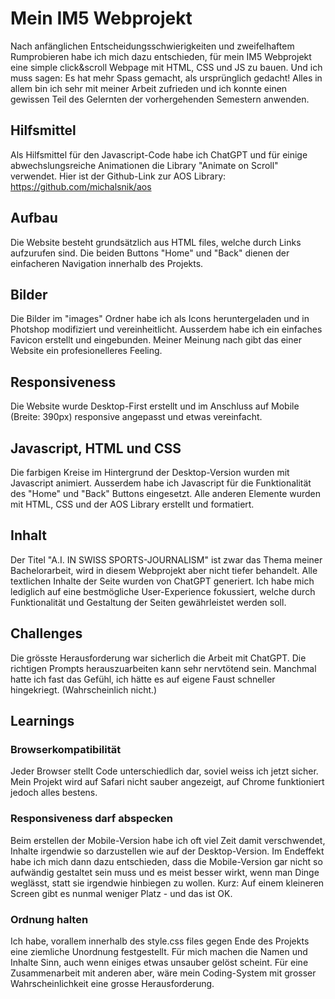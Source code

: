 # Mein IM5 Webprojekt
Nach anfänglichen Entscheidungsschwierigkeiten und zweifelhaftem Rumprobieren habe ich mich dazu entschieden, für mein IM5 Webprojekt eine simple click&scroll Webpage mit HTML, CSS und JS zu bauen. Und ich muss sagen: Es hat mehr Spass gemacht, als ursprünglich gedacht! Alles in allem bin ich sehr mit meiner Arbeit zufrieden und ich konnte einen gewissen Teil des Gelernten der vorhergehenden Semestern anwenden.

## Hilfsmittel

Als Hilfsmittel für den Javascript-Code habe ich ChatGPT und für einige abwechslungsreiche Animationen die Library "Animate on Scroll" verwendet. 
Hier ist der Github-Link zur AOS Library: https://github.com/michalsnik/aos

## Aufbau

Die Website besteht grundsätzlich aus HTML files, welche durch <a> Links aufzurufen sind.
Die beiden Buttons "Home" und "Back" dienen der einfacheren Navigation innerhalb des Projekts.

## Bilder

Die Bilder im "images" Ordner habe ich als Icons heruntergeladen und in Photshop modifiziert und vereinheitlicht.
Ausserdem habe ich ein einfaches Favicon erstellt und eingebunden. Meiner Meinung nach gibt das einer Website ein profesionelleres Feeling.

## Responsiveness 

Die Website wurde Desktop-First erstellt und im Anschluss auf Mobile (Breite: 390px) responsive angepasst und etwas vereinfacht.

## Javascript, HTML und CSS

Die farbigen Kreise im Hintergrund der Desktop-Version wurden mit Javascript animiert. Ausserdem habe ich Javascript für die Funktionalität des "Home" und "Back" Buttons eingesetzt. Alle anderen Elemente wurden mit HTML, CSS und der AOS Library erstellt und formatiert.

## Inhalt

Der Titel "A.I. IN SWISS SPORTS-JOURNALISM" ist zwar das Thema meiner Bachelorarbeit, wird in diesem Webprojekt aber nicht tiefer behandelt. Alle textlichen Inhalte der Seite wurden von ChatGPT generiert. Ich habe mich lediglich auf eine bestmögliche User-Experience fokussiert, welche durch Funktionalität und Gestaltung der Seiten gewährleistet werden soll.

## Challenges

Die grösste Herausforderung war sicherlich die Arbeit mit ChatGPT. Die richtigen Prompts herauszuarbeiten kann sehr nervtötend sein. Manchmal hatte ich fast das Gefühl, ich hätte es auf eigene Faust schneller hingekriegt. (Wahrscheinlich nicht.)

## Learnings

### Browserkompatibilität

Jeder Browser stellt Code unterschiedlich dar, soviel weiss ich jetzt sicher. Mein Projekt wird auf Safari nicht sauber angezeigt, auf Chrome funktioniert jedoch alles bestens.

### Responsiveness darf abspecken

Beim erstellen der Mobile-Version habe ich oft viel Zeit damit verschwendet, Inhalte irgendwie so darzustellen wie auf der Desktop-Version. Im Endeffekt habe ich mich dann dazu entschieden, dass die Mobile-Version gar nicht so aufwändig gestaltet sein muss und es meist besser wirkt, wenn man Dinge weglässt, statt sie irgendwie hinbiegen zu wollen. Kurz: Auf einem kleineren Screen gibt es nunmal weniger Platz - und das ist OK.

### Ordnung halten

Ich habe, vorallem innerhalb des style.css files gegen Ende des Projekts eine ziemliche Unordnung festgestellt. Für mich machen die Namen und Inhalte Sinn, auch wenn einiges etwas unsauber gelöst scheint. Für eine Zusammenarbeit mit anderen aber, wäre mein Coding-System mit grosser Wahrscheinlichkeit eine grosse Herausforderung.

